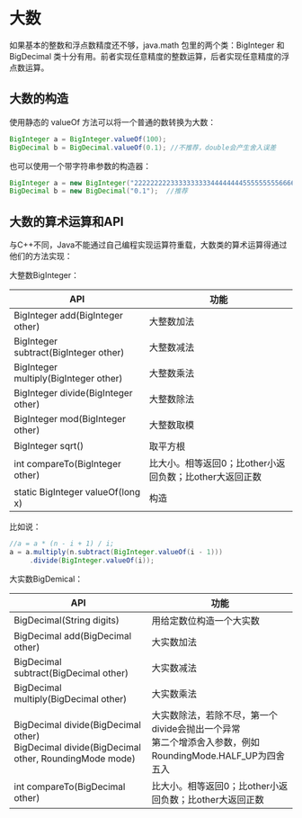 # 大数

如果基本的整数和浮点数精度还不够，java.math 包里的两个类：BigInteger 和 BigDecimal 类十分有用。前者实现任意精度的整数运算，后者实现任意精度的浮点数运算。

## 大数的构造

使用静态的 valueOf 方法可以将一个普通的数转换为大数：

```java
BigInteger a = BigInteger.valueOf(100);
BigDecimal b = BigDecimal.valueOf(0.1); //不推荐，double会产生舍入误差
```

也可以使用一个带字符串参数的构造器：

```java
BigInteger a = new BigInteger("222222222333333333344444444555555555666666666");
BigDecimal b = new BigDecimal("0.1");  //推荐
```

## 大数的算术运算和API

与C++不同，Java不能通过自己编程实现运算符重载，大数类的算术运算得通过他们的方法实现：

大整数BigInteger：

| API                                   | 功能                                                    |
| ------------------------------------- | ------------------------------------------------------- |
| BigInteger add(BigInteger other)      | 大整数加法                                              |
| BigInteger subtract(BigInteger other) | 大整数减法                                              |
| BigInteger multiply(BigInteger other) | 大整数乘法                                              |
| BigInteger divide(BigInteger other)   | 大整数除法                                              |
| BigInteger mod(BigInteger other)      | 大整数取模                                              |
| BigInteger sqrt()                     | 取平方根                                                |
| int compareTo(BigInteger other)       | 比大小。相等返回0；比other小返回负数；比other大返回正数 |
| static BigInteger valueOf(long x)     | 构造                                                    |

比如说：

```java
//a = a * (n - i + 1) / i;
a = a.multiply(n.subtract(BigInteger.valueOf(i - 1)))
     .divide(BigInteger.valueOf(i));
```

大实数BigDemical：

| API                                                          | 功能                                                         |
| ------------------------------------------------------------ | ------------------------------------------------------------ |
| BigDecimal(String digits)                                    | 用给定数位构造一个大实数                                     |
| BigDecimal add(BigDecimal other)                             | 大实数加法                                                   |
| BigDecimal subtract(BigDecimal other)                        | 大实数减法                                                   |
| BigDecimal multiply(BigDecimal other)                        | 大实数乘法                                                   |
| BigDecimal divide(BigDecimal other)<br />BigDecimal divide(BigDecimal other, RoundingMode mode) | 大实数除法，若除不尽，第一个divide会抛出一个异常<br />第二个增添舍入参数，例如RoundingMode.HALF_UP为四舍五入 |
| int compareTo(BigDecimal other)                              | 比大小。相等返回0；比other小返回负数；比other大返回正数      |

